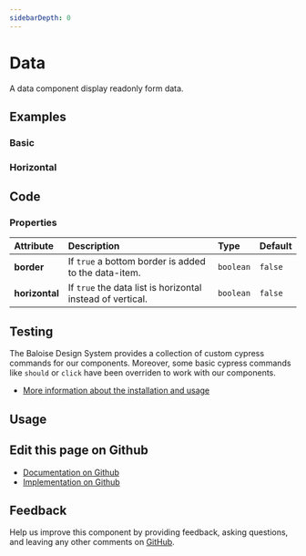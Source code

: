 ```yaml
---
sidebarDepth: 0
---
```


# Data


<!-- START: human documentation top -->

A data component display readonly form data.

<!-- END: human documentation top -->

<ClientOnly><docs-component-tabs></docs-component-tabs></ClientOnly>


## Examples

### Basic

<ClientOnly><docs-demo-bal-data-31></docs-demo-bal-data-31></ClientOnly>


### Horizontal

<ClientOnly><docs-demo-bal-data-32></docs-demo-bal-data-32></ClientOnly>



## Code



### Properties


| Attribute      | Description                                                | Type                 | Default            |
| :------------- | :--------------------------------------------------------- | :------------------- | :----------------- |
| **border**     | If `true` a bottom border is added to the data-item.       | <code>boolean</code> | <code>false</code> |
| **horizontal** | If `true` the data list is horizontal instead of vertical. | <code>boolean</code> | <code>false</code> |

## Testing

The Baloise Design System provides a collection of custom cypress commands for our components. Moreover, some basic cypress commands like `should` or `click` have been overriden to work with our components.

- [More information about the installation and usage](/components/tooling/testing.html)

## Usage

<!-- START: human documentation usage -->

<!-- END: human documentation usage -->



## Edit this page on Github

* [Documentation on Github](https://github.com/baloise/design-system/blob/master/docs/src/components/components/bal-data.md)
* [Implementation on Github](https://github.com/baloise/design-system/blob/master/packages/components/src/components/bal-data)

## Feedback

Help us improve this component by providing feedback, asking questions, and leaving any other comments on [GitHub](https://github.com/baloise/design-system/issues/new).

